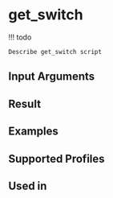 

# get_switch

<!-- prettier-ignore -->
!!! todo

    Describe get_switch script

Input Arguments
---------------

Result
------

Examples
--------

Supported Profiles
------------------

Used in
-------
